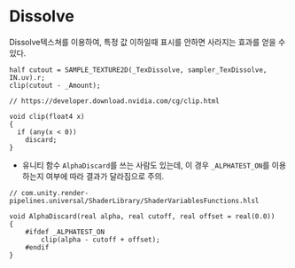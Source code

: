 # Dissolve

Dissolve텍스쳐를 이용하여, 특정 값 이하일때 표시를 안하면 사라지는 효과를 얻을 수 있다.

``` hlsl
half cutout = SAMPLE_TEXTURE2D(_TexDissolve, sampler_TexDissolve, IN.uv).r;
clip(cutout - _Amount);
```

``` hlsl
// https://developer.download.nvidia.com/cg/clip.html

void clip(float4 x)
{
  if (any(x < 0))
    discard;
}
```

- 유니티 함수 `AlphaDiscard`를 쓰는 사람도 있는데, 이 경우 `_ALPHATEST_ON`를 이용하는지 여부에 따라 결과가 달라짐으로 주의.

``` hlsl
// com.unity.render-pipelines.universal/ShaderLibrary/ShaderVariablesFunctions.hlsl

void AlphaDiscard(real alpha, real cutoff, real offset = real(0.0))
{
    #ifdef _ALPHATEST_ON
        clip(alpha - cutoff + offset);
    #endif
}
```
